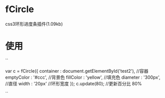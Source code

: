 fCircle
=======

css3环形进度条插件(1.09kb)

使用
=======

``

var c = fCircle({
    container : document.getElementById('test2'), //容器
    emptyColor : '#ccc', //背景色
    fillColor : 'yellow', //填充色
    diameter : '300px', //直径
    width : '20px' //环形宽度
});
c.update(80); //更新百分比 80%

``


